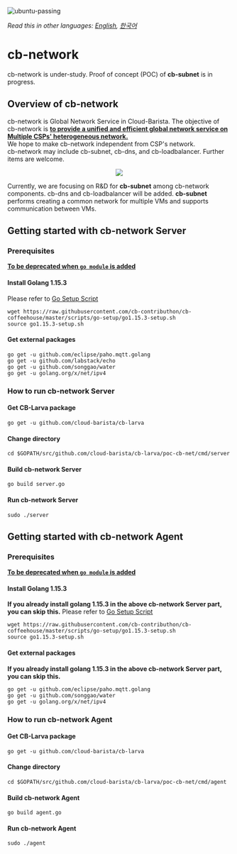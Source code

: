 ![ubuntu-passing](https://img.shields.io/badge/ubuntu18.04-passing-success)

*Read this in other languages: [English](https://github.com/cloud-barista/cb-larva/blob/master/poc-cb-net/README.md), [한국어](https://github.com/cloud-barista/cb-larva/blob/master/poc-cb-net/README.KR.md)*

# cb-network

cb-network is under-study. Proof of concept (POC) of **cb-subnet** is in progress.

## Overview of cb-network
cb-network is Global Network Service in Cloud-Barista. The objective of cb-network is <ins>**to provide a unified and efficient global network service on Multiple CSPs' heterogeneous network.**</ins>   
We hope to make cb-network independent from CSP's network.   
cb-network may include cb-subnet, cb-dns, and cb-loadbalancer. Further items are welcome.

<p align="center">
  <img src="https://user-images.githubusercontent.com/7975459/99206719-7ea7c500-27ff-11eb-96f3-bc912bf7143a.png">
</p>

Currently, we are focusing on R&D for **cb-subnet** among cb-network components. cb-dns and cb-loadbalancer will be added.
**cb-subnet** performs creating a common network for multiple VMs and supports communication between VMs.

## Getting started with cb-network Server
### Prerequisites
<ins>**To be deprecated when `go module` is added**</ins>

#### Install Golang 1.15.3
Please refer to [Go Setup Script](https://github.com/cb-contributhon/cb-coffeehouse/tree/master/scripts/go-setup)
```
wget https://raw.githubusercontent.com/cb-contributhon/cb-coffeehouse/master/scripts/go-setup/go1.15.3-setup.sh
source go1.15.3-setup.sh
```
#### Get external packages 
```
go get -u github.com/eclipse/paho.mqtt.golang
go get -u github.com/labstack/echo
go get -u github.com/songgao/water
go get -u golang.org/x/net/ipv4
```

### How to run cb-network Server
#### Get CB-Larva package
```
go get -u github.com/cloud-barista/cb-larva
```

#### Change directory
```
cd $GOPATH/src/github.com/cloud-barista/cb-larva/poc-cb-net/cmd/server
```

#### Build cb-network Server
```
go build server.go
```

#### Run cb-network Server
```
sudo ./server
```


## Getting started with cb-network Agent
### Prerequisites
<ins>**To be deprecated when `go module` is added**</ins>

#### Install Golang 1.15.3
**If you already install golang 1.15.3 in the above cb-network Server part, you can skip this.**
Please refer to [Go Setup Script](https://github.com/cb-contributhon/cb-coffeehouse/tree/master/scripts/go-setup)
```
wget https://raw.githubusercontent.com/cb-contributhon/cb-coffeehouse/master/scripts/go-setup/go1.15.3-setup.sh
source go1.15.3-setup.sh
```

#### Get external packages 
**If you already install golang 1.15.3 in the above cb-network Server part, you can skip this.**
```
go get -u github.com/eclipse/paho.mqtt.golang
go get -u github.com/songgao/water
go get -u golang.org/x/net/ipv4
```

### How to run cb-network Agent
#### Get CB-Larva package
```
go get -u github.com/cloud-barista/cb-larva
```

#### Change directory
```
cd $GOPATH/src/github.com/cloud-barista/cb-larva/poc-cb-net/cmd/agent
```

#### Build cb-network Agent
```
go build agent.go
```

#### Run cb-network Agent
```
sudo ./agent
```
